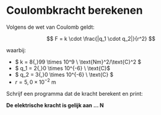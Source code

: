 # Coulombkracht berekenen

Volgens de wet van Coulomb geldt:

$$
F = k \cdot \frac{|q_1 \cdot q_2|}{r^2}
$$

waarbij:
- $ k = 8{,}99 \times 10^9 \ \text{Nm}^2/\text{C}^2 $
- $ q_1 = 2{,}0 \times 10^{-6} \ \text{C}$
- $ q_2 = 3{,}0 \times 10^{-6} \ \text{C} $
- $r = 5{,}0 \times 10^{-2} \ \text{m}$

Schrijf een programma dat de kracht berekent en print:

**De elektrische kracht is gelijk aan ... N**
